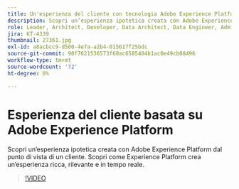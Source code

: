 ```yaml
---
title: Un'esperienza del cliente con tecnologia Adobe Experience Platform
description: Scopri un’esperienza ipotetica creata con Adobe Experience Platform dal punto di vista di un cliente. Scopri come Experience Platform crea un’esperienza ricca, rilevante e in tempo reale.
role: Leader, Architect, Developer, Data Architect, Data Engineer, Admin, User
jira: KT-4339
thumbnail: 27361.jpg
exl-id: a8acbcc9-d500-4e7a-a2b4-015617f25bdc
source-git-commit: 90f7621536573f60ac6585404b1ac0e49cb08496
workflow-type: tm+mt
source-wordcount: '72'
ht-degree: 0%

---
```


# Esperienza del cliente basata su Adobe Experience Platform

Scopri un’esperienza ipotetica creata con Adobe Experience Platform dal punto di vista di un cliente. Scopri come Experience Platform crea un’esperienza ricca, rilevante e in tempo reale.

>[!VIDEO](https://video.tv.adobe.com/v/27361?quality=12&learn=on)

